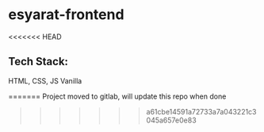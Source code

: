 # esyarat-frontend
<<<<<<< HEAD
## Tech Stack: 
HTML, CSS, JS Vanilla

=======
Project moved to gitlab, will update this repo when done
>>>>>>> a61cbe14591a72733a7a043221c3045a657e0e83
